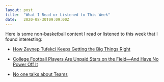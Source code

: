 ```yaml
---
layout: post
title:  "What I Read or Listened to This Week"
date:   2020-08-30T09:09:00Z
---
```

Here is some non-basketball content I read or listened to this week that I found interesting:


* [How Zeynep Tufekci Keeps Getting the Big Things Right](https://www.nytimes.com/2020/08/23/business/media/how-zeynep-tufekci-keeps-getting-the-big-things-right.html)

* [College Football Players Are Unpaid Stars on the Field—And Have No Power Off It](https://www.vanityfair.com/culture/2020/08/college-football-unpaid-stars-with-no-power)

* [No one talks about Teams](https://vicki.substack.com/p/no-one-talks-about-teams)
